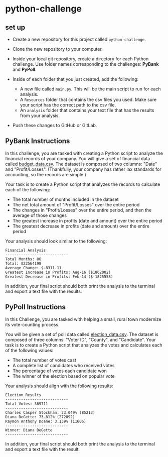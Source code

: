 # python-challenge
## set up
* Create a new repository for this project called `python-challenge`.
* Clone the new repository to your computer.
* Inside your local git repository, create a directory for each Python challenge. Use folder names corresponding to the challenges: **PyBank** and **PyPoll**.
* Inside of each folder that you just created, add the following:

  * A new file called `main.py`. This will be the main script to run for each analysis. 
  * A `Resources` folder that contains the csv files you used. Make sure your script has the correct path to the csv file. 
  * An `analysis` folder that contains your text file that has the results from your analysis. 

* Push these changes to GitHub or GitLab.

## PyBank Instructions

In this challenge, you are tasked with creating a Python script to analyze the financial records of your company. You will give a set of financial data called [budget_data.csv](PyBank/Resources/budget_data.csv). The dataset is composed of two columns: "Date" and "Profit/Losses". (Thankfully, your company has rather lax standards for accounting, so the records are simple.)

Your task is to create a Python script that analyzes the records to calculate each of the following:

* The total number of months included in the dataset
* The net total amount of "Profit/Losses" over the entire period
* The changes in "Profit/Losses" over the entire period, and then the average of those changes
* The greatest increase in profits (date and amount) over the entire period
* The greatest decrease in profits (date and amount) over the entire period

Your analysis should look similar to the following:
```text
Financial Analysis
----------------------------
Total Months: 86
Total: $22564198
Average Change: $-8311.11
Greatest Increase in Profits: Aug-16 ($1862002)
Greatest Decrease in Profits: Feb-14 ($-1825558)
```
In addition, your final script should both print the analysis to the terminal and export a text file with the results.

## PyPoll Instructions

In this Challenge, you are tasked with helping a small, rural town modernize its vote-counting process. 

You will be given a set of poll data called [election_data.csv](PyPoll/Resources/election_data.csv). The dataset is composed of three columns: "Voter ID", "County", and "Candidate". Your task is to create a Python script that analyzes the votes and calculates each of the following values:

* The total number of votes cast
* A complete list of candidates who received votes
* The percentage of votes each candidate won
* The winner of the election based on popular vote

Your analysis should align with the following results:
```text
Election Results
----------------------------
Total Votes: 369711
----------------------------
Charles Casper Stockham: 23.049% (85213)
Diana DeGette: 73.812% (272892)
Raymon Anthony Doane: 3.139% (11606)
----------------------------
Winner: Diana DeGette
----------------------------
```
In addition, your final script should both print the analysis to the terminal and export a text file with the result.


